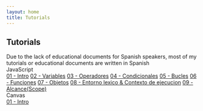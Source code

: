 ```yaml
---
layout: home
title: Tutorials
---
```

<h2 class="tutorials-content__title">Tutorials</h2>
<span class="tutorials-content__title-note">Due to the lack of educational documents for Spanish speakers, most of my tutorials or educational documents are written in Spanish</span>
<div class="accordion">
  <div class="accordion__item">
    <a class="accordion__header">JavaScript</a>
    <div class="accordion__content">
      <a class="accordion__link" href="#">01 - Intro</a>
      <a class="accordion__link" href="https://imoralescs.github.io/tutorials/javascript/variables/">02 - Variables</a>
      <a class="accordion__link" href="https://imoralescs.github.io/tutorials/javascript/operadores/">03 - Operadores</a>
      <a class="accordion__link" href="https://imoralescs.github.io/tutorials/javascript/condicionales/">04 - Condicionales</a>
      <a class="accordion__link" href="https://imoralescs.github.io/tutorials/javascript/bucles/">05 - Bucles</a> 
      <a class="accordion__link" href="https://imoralescs.github.io/tutorials/javascript/funciones/">06 - Funciones</a>
      <a class="accordion__link" href="https://imoralescs.github.io/tutorials/javascript/objetos/">07 - Objetos</a>
      <a class="accordion__link" href="https://imoralescs.github.io/tutorials/javascript/entorno_lexico_&_contexto/">08 - Entorno lexico & Contexto de ejecucion</a>
      <a class="accordion__link" href="https://imoralescs.github.io/tutorials/javascript/alcance/">09 - Alcance(Scope)</a>
    </div>
  </div>
  <div class="accordion__item">
    <a class="accordion__header">Canvas</a>
    <div class="accordion__content">
      <a class="accordion__link" href="#">01 - Intro</a>
    </div>
  </div>
</div>
